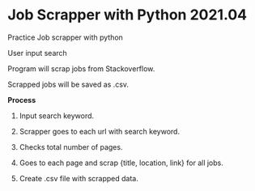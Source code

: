 # Job Scrapper with Python 2021.04

Practice Job scrapper with python

User input search

Program will scrap jobs from Stackoverflow.

Scrapped jobs will be saved as .csv.

**Process**

1. Input search keyword.

2. Scrapper goes to each url with search keyword.

3. Checks total number of pages.

4. Goes to each page and scrap {title, location, link} for all jobs.

5. Create .csv file with scrapped data.
